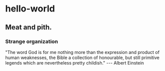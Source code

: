 # hello-world
## Meat and pith.
### Strange organization
"The word God is for me nothing more than the expression and product of human weaknesses, the Bible a collection of honourable, but still primitive legends which are nevertheless pretty childish."
   --- Albert Einstein

